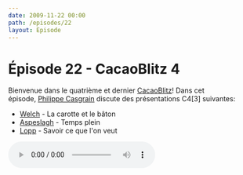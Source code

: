 ```yaml
---
date: 2009-11-22 00:00
path: /episodes/22
layout: Episode
---
```

# Épisode 22 - CacaoBlitz 4
<p>Bienvenue dans le quatrième et dernier <a href="https://cacaocast.com/media/cacaoblitz_4.mp3" title="CacaoBlitz 4">CacaoBlitz</a>! Dans cet épisode, <a href="http://www.twitter.com/philippec" title="Philippe Casgrain sur Twitter">Philippe Casgrain</a> discute des présentations C4[3] suivantes:</p>
<ul><li><a href="http://www.bynkii.com/" title="Welch">Welch</a> - La carotte et le bâton</li>
<li><a href="http://macdaddyworld.com/about/" title="Aspeslagh">Aspeslagh</a> - Temps plein</li>
<li><a href="http://www.randsinrepose.com/" title="Lopp">Lopp</a> - Savoir ce que l'on veut</li>
</ul>
<p><audio controls><source src="https://cacaocast.com/media/cacaoblitz_4.mp3" type="audio/mpeg"><source src="https://cacaocast.com/media/cacaoblitz_4.mp3" type="audio/mp4">Votre navigateur ne supporte pas l'élément audio / Your browser does not support the audio element.</audio></p>
